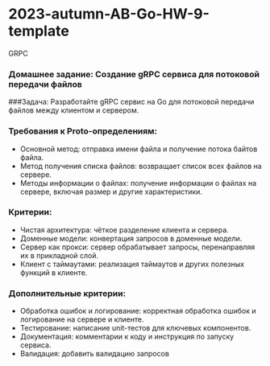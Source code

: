# 2023-autumn-AB-Go-HW-9-template
GRPC

### Домашнее задание: Создание gRPC сервиса для потоковой передачи файлов
###Задача: Разработайте gRPC сервис на Go для потоковой передачи файлов между клиентом и сервером.

### Требования к Proto-определениям:
 * Основной метод: отправка имени файла и получение потока байтов файла.
 * Метод получения списка файлов: возвращает список всех файлов на сервере.
 * Методы информации о файлах: получение информации о файлах на сервере, включая размер и другие характеристики.

### Критерии:
  * Чистая архитектура: чёткое разделение клиента и сервера.
  * Доменные модели: конвертация запросов в доменные модели.
  * Сервер как прокси: сервер обрабатывает запросы, перенаправляя их в прикладной слой.
  * Клиент с таймаутами: реализация таймаутов и других полезных функций в клиенте.

### Дополнительные критерии:
 * Обработка ошибок и логирование: корректная обработка ошибок и логирование на сервере и клиенте.
 * Тестирование: написание unit-тестов для ключевых компонентов.
 * Документация: комментарии к коду и инструкция по запуску сервиса.
 * Валидация: добавить валидацию запросов
